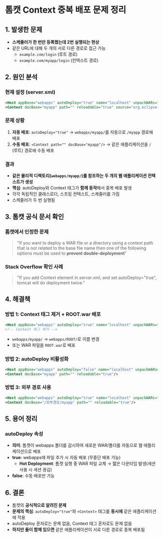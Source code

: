 # 톰캣 Context 중복 배포 문제 정리

## 1. 발생한 문제

- **스케줄러가 한 번만 등록했는데 2번 실행되는 현상**
- 같은 URL에 대해 두 개의 서로 다른 경로로 접근 가능
  - `example.com/login` (루트 경로)
  - `example.com/myapp/login` (컨텍스트 경로)

## 2. 원인 분석

### 현재 설정 (server.xml)

```xml
<Host appBase="webapps" autoDeploy="true" name="localhost" unpackWARs="true">
<Context docBase="myapp" path="" reloadable="true" source="org.eclipse.jst.jee.server:myapp"/>
```

### 문제 상황

1. **자동 배포**: `autoDeploy="true"` → `webapps/myapp/`를 자동으로 `/myapp` 경로에 배포
2. **수동 배포**: `<Context path="" docBase="myapp"/>` → 같은 애플리케이션을 `/` (루트) 경로에 수동 배포

### 결과

- **같은 물리적 디렉토리(`webapps/myapp/`)를 참조하는 두 개의 웹 애플리케이션 컨텍스트가 생성**
- **핵심**: autoDeploy와 Context 태그가 **함께 동작**해서 중복 배포 발생
- 각각 독립적인 클래스로더, 스프링 컨텍스트, 스케줄러를 가짐
- 스케줄러가 두 번 실행됨

## 3. 톰캣 공식 문서 확인

### 톰캣에서 인정한 문제

> "If you want to deploy a WAR file or a directory using a context path that is not related to the base file name then one of the following options must be used to **prevent double-deployment**"

### Stack Overflow 확인 사례

> "If you add Context element in server.xml, and set autoDeploy="true", tomcat will do deployment twice."

## 4. 해결책

### 방법 1: Context 태그 제거 + ROOT.war 배포

```xml
<Host appBase="webapps" autoDeploy="true" name="localhost" unpackWARs="true">
<!-- Context 태그 제거 -->
```

- `webapps/myapp/` → `webapps/ROOT/`로 이름 변경
- 또는 WAR 파일을 `ROOT.war`로 배포

### 방법 2: autoDeploy 비활성화

```xml
<Host appBase="webapps" autoDeploy="false" name="localhost" unpackWARs="true">
<Context docBase="myapp" path="" reloadable="true"/>
```

### 방법 3: 외부 경로 사용

```xml
<Host appBase="webapps" autoDeploy="true" name="localhost" unpackWARs="true">
<Context docBase="/외부경로/myapp" path="" reloadable="true"/>
```

## 5. 용어 정리

### autoDeploy 속성

- **의미**: 톰캣이 webapps 폴더를 감시하여 새로운 WAR/폴더를 자동으로 웹 애플리케이션으로 배포
- **true**: webapps에 파일 추가 시 자동 배포 (무중단 배포 가능)
  - **Hot Deployment**: 톰캣 실행 중 WAR 파일 교체 → 짧은 다운타임 발생(세션 사용 시 세션 끊김)
- **false**: 수동 배포만 가능

## 6. 결론

- 톰캣의 **공식적으로 알려진 문제**
- **문제의 핵심**: `autoDeploy="true"`와 `<Context>` 태그를 **동시에** 같은 애플리케이션에 적용
- autoDeploy 혼자로는 문제 없음, Context 태그 혼자로도 문제 없음
- **하지만 둘이 함께 있으면** 같은 애플리케이션이 서로 다른 경로로 중복 배포됨
